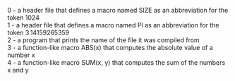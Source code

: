 0 - a header file that defines a macro named SIZE as an abbreviation for the token 1024<br />
1 - a header file that defines a macro named PI as an abbreviation for the token 3.14159265359<br />
2 - a program that prints the name of the file it was compiled from<br />
3 - a function-like macro ABS(x) that computes the absolute value of a number x<br />
4 - a function-like macro SUM(x, y) that computes the sum of the numbers x and y<br />
